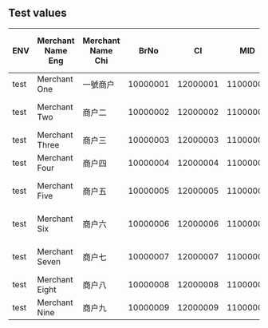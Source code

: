 
## Test values

| ENV  | Merchant Name Eng | Merchant Name Chi | BrNo     | CI       | MID      | QF merchant Auth Code | Simulation             | 
|------|-------------------|-------------------|----------|----------|----------|-----------------------|------------------------|
| test | Merchant One      | 一號商户              | 10000001 | 12000001 | 11000001 | 11000001            | normal                 |
| test | Merchant Two      | 商户二               | 10000002 | 12000002 | 11000002 | 11000002             | big data file (<20MB)  | 
| test | Merchant Three    | 商户三               | 10000003 | 12000003 | 11000003 | 11000003             | normal                 |
| test | Merchant Four     | 商户四               | 10000004 | 12000004 | 11000004 | 11000004             | normal                 |
| test | Merchant Five     | 商户五               | 10000005 | 12000005 | 11000005 | 11000005             | big data file (<20MB)  |
| test | Merchant Six      | 商户六               | 10000006 | 12000006 | 11000006 | 11000006             | large data file (>20MB)|
| test | Merchant Seven    | 商户七               | 10000007 | 12000007 | 11000007 | 11000007             | large data file (>20MB)|
| test | Merchant Eight    | 商户八               | 10000008 | 12000008 | 11000008 | 11000008             | empty data file       |
| test | Merchant Nine     | 商户九               | 10000009 | 12000009 | 11000009 | 11000009             | empty data file       |
